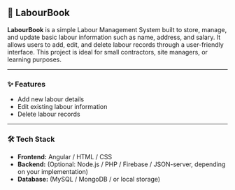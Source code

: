 ## 📘 LabourBook

**LabourBook** is a simple Labour Management System built to store, manage, and update basic labour information such as name, address, and salary. It allows users to add, edit, and delete labour records through a user-friendly interface. This project is ideal for small contractors, site managers, or learning purposes.

---

### ✨ Features

* Add new labour details
* Edit existing labour information
* Delete labour records

---

### 🛠️ Tech Stack

* **Frontend:** Angular / HTML / CSS
* **Backend:** (Optional: Node.js / PHP / Firebase / JSON-server, depending on your implementation)
* **Database:** (MySQL / MongoDB / or local storage)
